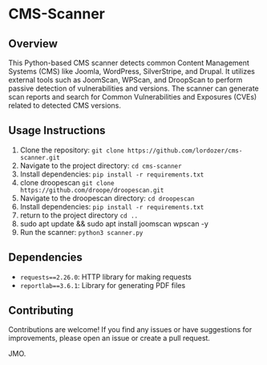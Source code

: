 # CMS-Scanner

## Overview
This Python-based CMS scanner detects common Content Management Systems (CMS) like Joomla, WordPress, SilverStripe, and Drupal. It utilizes external tools such as JoomScan, WPScan, and DroopScan to perform passive detection of vulnerabilities and versions. The scanner can generate scan reports and search for Common Vulnerabilities and Exposures (CVEs) related to detected CMS versions.

## Usage Instructions
1. Clone the repository: `git clone https://github.com/lordozer/cms-scanner.git`
2. Navigate to the project directory: `cd cms-scanner`
3. Install dependencies: `pip install -r requirements.txt`
4. clone droopescan `git clone https://github.com/droope/droopescan.git`
5. Navigate to the droopescan directory: `cd droopescan`
6. Install dependencies: `pip install -r requirements.txt`
7. return to the project directory `cd ..`
8. sudo apt update && sudo apt install joomscan wpscan -y
9. Run the scanner: `python3 scanner.py`

## Dependencies
- `requests==2.26.0`: HTTP library for making requests
- `reportlab==3.6.1`: Library for generating PDF files

## Contributing
Contributions are welcome! If you find any issues or have suggestions for improvements, please open an issue or create a pull request.

JMO.
